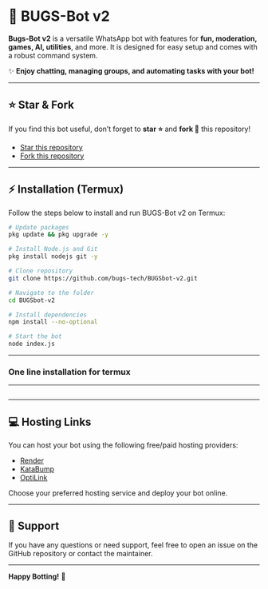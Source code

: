 # 🐞 BUGS-Bot v2

**Bugs-Bot v2** is a versatile WhatsApp bot with features for **fun, moderation, games, AI, utilities**, and more. It is designed for easy setup and comes with a robust command system.

✨ **Enjoy chatting, managing groups, and automating tasks with your bot!**

---

## ⭐ Star & Fork

If you find this bot useful, don’t forget to **star ⭐** and **fork 🍴** this repository!

* [Star this repository](https://github.com/bugs-tech/BUGSbot-v2)
* [Fork this repository](https://github.com/bugs-tech/BUGSbot-v2/fork)

---

## ⚡ Installation (Termux)

Follow the steps below to install and run BUGS-Bot v2 on Termux:

```bash
# Update packages
pkg update && pkg upgrade -y

# Install Node.js and Git
pkg install nodejs git -y

# Clone repository
git clone https://github.com/bugs-tech/BUGSbot-v2.git

# Navigate to the folder
cd BUGSbot-v2

# Install dependencies
npm install --no-optional

# Start the bot
node index.js
```

---
### One line installation for termux
---
```pkg update -y && pkg upgrade -y && pkg install -y nodejs git python make clang libvips && git clone https://github.com/bugs-tech/BUGSbot-v2.git && cd BUGSbot-v2 && npm install --build-from-source sharp && npm install && node index.js
```


---

## 💻 Hosting Links

You can host your bot using the following free/paid hosting providers:

* [Render](https://render.com)
* [KataBump](https://katabump.com)
* [OptiLink](https://optilink.io)

Choose your preferred hosting service and deploy your bot online.

---

## 📢 Support

If you have any questions or need support, feel free to open an issue on the GitHub repository or contact the maintainer.

---

**Happy Botting!** 🚀





